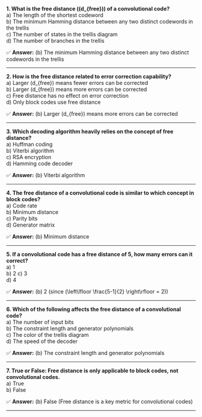 **1. What is the free distance (\(d_{free}\)) of a convolutional code?**  
   a) The length of the shortest codeword  
   b) The minimum Hamming distance between any two distinct codewords in the trellis  
   c) The number of states in the trellis diagram  
   d) The number of branches in the trellis  

✅ **Answer:** (b) The minimum Hamming distance between any two distinct codewords in the trellis  

---  

**2. How is the free distance related to error correction capability?**  
   a) Larger \(d_{free}\) means fewer errors can be corrected  
   b) Larger \(d_{free}\) means more errors can be corrected  
   c) Free distance has no effect on error correction  
   d) Only block codes use free distance  

✅ **Answer:** (b) Larger \(d_{free}\) means more errors can be corrected  

---  

**3. Which decoding algorithm heavily relies on the concept of free distance?**  
   a) Huffman coding  
   b) Viterbi algorithm  
   c) RSA encryption  
   d) Hamming code decoder  

✅ **Answer:** (b) Viterbi algorithm  

---  

**4. The free distance of a convolutional code is similar to which concept in block codes?**  
   a) Code rate  
   b) Minimum distance  
   c) Parity bits  
   d) Generator matrix  

✅ **Answer:** (b) Minimum distance  

---  

**5. If a convolutional code has a free distance of 5, how many errors can it correct?**  
   a) 1  
   b) 2 
   c) 3  
   d) 4  

✅ **Answer:** (b) 2 (since \(\left\lfloor \frac{5-1}{2} \right\rfloor = 2\))  

---  

**6. Which of the following affects the free distance of a convolutional code?**  
   a) The number of input bits  
   b) The constraint length and generator polynomials  
   c) The color of the trellis diagram  
   d) The speed of the decoder  

✅ **Answer:** (b) The constraint length and generator polynomials  

---  

**7. True or False: Free distance is only applicable to block codes, not convolutional codes.**  
   a) True  
   b) False  

✅ **Answer:** (b) False (Free distance is a key metric for convolutional codes)  

---
